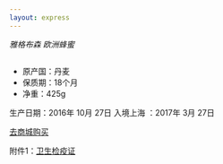 ```yaml
---
layout: express
---
```



*雅格布森 欧洲蜂蜜*

<img class="rounded mx-auto d-block img-thumbnail" alt="" src="{{site.img_host}}/t-2017-honey.png?imageView2/0/format/jpg/q/75|imageslim"/>

* 原产国：丹麦
* 保质期：18个月
* 净重：425g

<span class="alert-warning btn btn-lg btn-block">
生产日期：2016年 10月 27日
</span>


<span class="alert-warning btn btn-lg btn-block">
入境上海 ：2017年 3月 27日
</span>


<a href="https://h5.youzan.com/v2/goods/3f0aahqqmvhdg" class="btn btn-primary btn-lg btn-block">去商城购买</a>

附件1：<a href="{{site.img_host}}/honey-cer-1.jpg">卫生检疫证</a>


